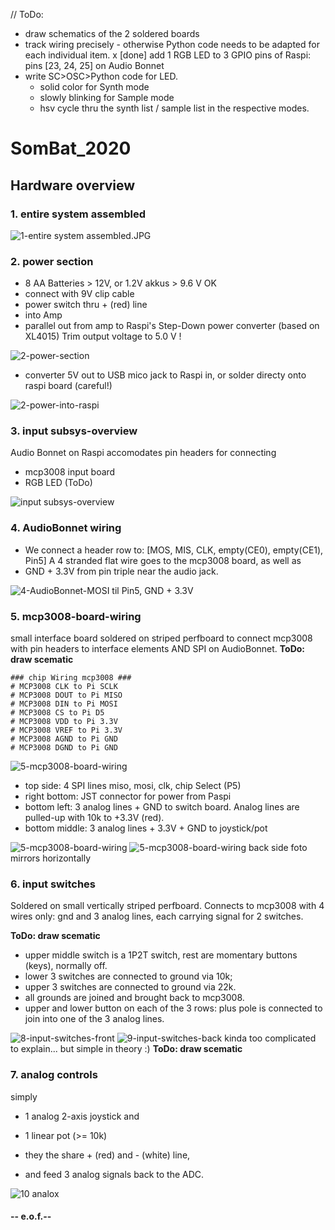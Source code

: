 // ToDo:
- draw schematics of the 2 soldered boards
- track wiring precisely - otherwise Python code needs to be adapted for each individual item. 
x [done] add 1 RGB LED to 3 GPIO pins of Raspi: pins [23, 24, 25] on Audio Bonnet
- write SC>OSC>Python code for LED. 
    - solid color for Synth mode
    - slowly blinking for Sample mode
    - hsv cycle thru the synth list / sample list in the respective modes. 


# SomBat_2020
## Hardware overview


### 1. entire system assembled
 
![1-entire system assembled.JPG](fotos/1-entire-system-assembled.JPG)

### 2. power section

- 8 AA Batteries > 12V, or 1.2V akkus > 9.6 V OK
- connect with 9V clip cable
- power switch thru + (red) line
- into Amp 
- parallel out from amp to Raspi's Step-Down power converter (based on XL4015) Trim output voltage to 5.0 V !

![2-power-section](fotos/2-power-section.JPG)

- converter 5V out to USB mico jack to Raspi in, or solder directy onto raspi board (careful!)

![2-power-into-raspi](fotos/2-power-into-raspi.JPG)



### 3. input subsys-overview

Audio Bonnet on Raspi accomodates pin headers for connecting 
- mcp3008 input board
- RGB LED (ToDo)

![input subsys-overview](fotos/3-input-subsys-overview.JPG)

### 4. AudioBonnet wiring

- We connect a header row to:
[MOS, MIS, CLK, empty(CE0), empty(CE1), Pin5]
A 4 stranded flat wire goes to the mcp3008 board, as well as
- GND + 3.3V from pin triple near the audio jack. 

![4-AudioBonnet-MOSI til Pin5, GND + 3.3V](fotos/4-AudioBonnet.JPG)

### 5. mcp3008-board-wiring

small interface board soldered on striped perfboard to connect mcp3008 with pin headers to interface elements AND SPI on AudioBonnet. 
**ToDo: draw scematic**

	### chip Wiring mcp3008 ###
	# MCP3008 CLK to Pi SCLK
    # MCP3008 DOUT to Pi MISO
    # MCP3008 DIN to Pi MOSI
    # MCP3008 CS to Pi D5
    # MCP3008 VDD to Pi 3.3V
    # MCP3008 VREF to Pi 3.3V
    # MCP3008 AGND to Pi GND
    # MCP3008 DGND to Pi GND

![5-mcp3008-board-wiring](fotos/5-mcp3008-board-wiring.JPG)

- top side: 4 SPI lines miso, mosi, clk, chip Select (P5)
- right bottom: JST connector for power from Paspi
- bottom left: 3 analog lines + GND to switch board. Analog lines are pulled-up with 10k to +3.3V (red).
- bottom middle: 3 analog lines + 3.3V + GND to joystick/pot

![5-mcp3008-board-wiring](fotos/6-mcp3008-board-closeup.JPG)
![5-mcp3008-board-wiring](fotos/7-mcp3008-board-back.JPG)
back side foto mirrors horizontally


### 6. input switches
Soldered on small vertically striped perfboard. 
Connects to mcp3008 with 4 wires only: gnd and 3 analog lines, each carrying signal for 2 switches. 

**ToDo: draw scematic**

- upper middle switch is a 1P2T switch, rest are momentary buttons (keys), normally off. 
- lower 3 switches are connected to ground via 10k; 
- upper 3 switches are connected to ground via 22k. 
- all grounds are joined and brought back to mcp3008. 
- upper and lower button on each of the 3 rows: plus pole is connected to join into one of the 3 analog lines. 

![8-input-switches-front](fotos/8-input-switches-front.JPG)
![9-input-switches-back](fotos/9-input-switches-back.JPG)
kinda too complicated to explain... but simple in theory :) 
**ToDo: draw scematic**


### 7. analog controls
simply
- 1 analog 2-axis joystick and
- 1 linear pot (>= 10k)

- they the share + (red) and - (white) line, 
- and feed 3 analog signals back to the ADC.

![10 analox](fotos/10-analog-controls.JPG)


#### -- e.o.f.--